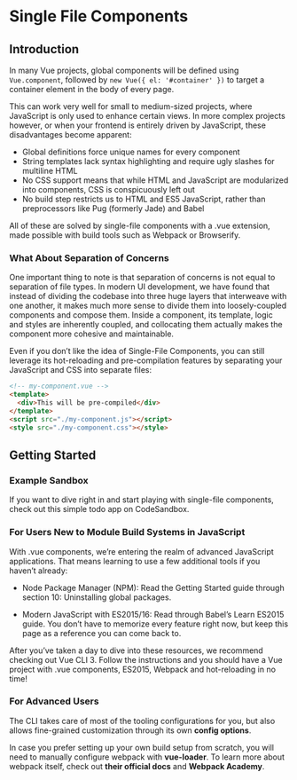 # Single File Components

## Introduction

In many Vue projects, global components will be defined using `Vue.component`, followed by `new Vue({ el: '#container' })` to target a container element in the body of every page.

This can work very well for small to medium-sized projects, where JavaScript is only used to enhance certain views. In more complex projects however, or when your frontend is entirely driven by JavaScript, these disadvantages become apparent:

* Global definitions force unique names for every component
* String templates lack syntax highlighting and require ugly slashes for multiline HTML
* No CSS support means that while HTML and JavaScript are modularized into components, CSS is conspicuously left out
* No build step restricts us to HTML and ES5 JavaScript, rather than preprocessors like Pug (formerly Jade) and Babel

All of these are solved by single-file components with a .vue extension, made possible with build tools such as Webpack or Browserify.

### What About Separation of Concerns

One important thing to note is that separation of concerns is not equal to separation of file types. In modern UI development, we have found that instead of dividing the codebase into three huge layers that interweave with one another, it makes much more sense to divide them into loosely-coupled components and compose them. Inside a component, its template, logic and styles are inherently coupled, and collocating them actually makes the component more cohesive and maintainable.

Even if you don’t like the idea of Single-File Components, you can still leverage its hot-reloading and pre-compilation features by separating your JavaScript and CSS into separate files:

```html
<!-- my-component.vue -->
<template>
  <div>This will be pre-compiled</div>
</template>
<script src="./my-component.js"></script>
<style src="./my-component.css"></style>
```

## Getting Started

### Example Sandbox

If you want to dive right in and start playing with single-file components, check out this simple todo app on CodeSandbox.

### For Users New to Module Build Systems in JavaScript

With .vue components, we’re entering the realm of advanced JavaScript applications. That means learning to use a few additional tools if you haven’t already:

* Node Package Manager (NPM): Read the Getting Started guide through section 10: Uninstalling global packages.

* Modern JavaScript with ES2015/16: Read through Babel’s Learn ES2015 guide. You don’t have to memorize every feature right now, but keep this page as a reference you can come back to.

After you’ve taken a day to dive into these resources, we recommend checking out Vue CLI 3. Follow the instructions and you should have a Vue project with .vue components, ES2015, Webpack and hot-reloading in no time!

### For Advanced Users

The CLI takes care of most of the tooling configurations for you, but also allows fine-grained customization through its own **config options**.

In case you prefer setting up your own build setup from scratch, you will need to manually configure webpack with **vue-loader**. To learn more about webpack itself, check out **their official docs** and **Webpack Academy**.

